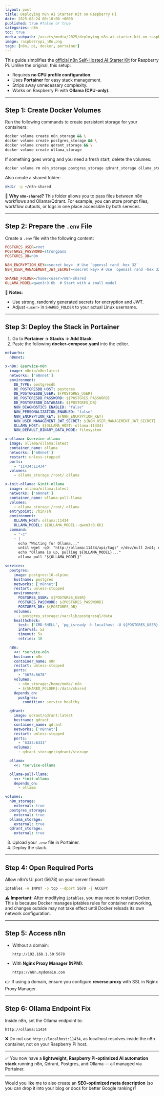 ```yaml
---
layout: post
title: Deploying n8n AI Starter Kit on Raspberry Pi
date: 2025-08-24 00:18:00 +0800
published: true #false or true
categories: n8n
toc: true
media_subpath: /assets/media/2025/deploying-n8n-ai-starter-kit-on-raspberry-pi
image: raspberrypi_n8n.png
tags: [n8n, pi, docker, portainer]
---
```


This guide simplifies the [official n8n Self-Hosted AI Starter Kit](https://github.com/n8n-io/self-hosted-ai-starter-kit) for Raspberry Pi. Unlike the original, this setup:

* Requires **no CPU profile configuration**.
* Uses **Portainer** for easy stack management.
* Strips away unnecessary complexity.
* Works on Raspberry Pi with **Ollama (CPU-only)**.

---

## Step 1: Create Docker Volumes

Run the following commands to create persistent storage for your containers:

```bash
docker volume create n8n_storage && \
docker volume create postgres_storage && \
docker volume create qdrant_storage && \
docker volume create ollama_storage
```

If something goes wrong and you need a fresh start, delete the volumes:

```bash
docker volume rm n8n_storage postgres_storage qdrant_storage ollama_storage
```

Also create a shared folder:

```bash
mkdir -p ~/n8n-shared
```

🔹 **Why `n8n-shared`?**
This folder allows you to pass files between n8n workflows and Ollama/Qdrant. For example, you can store prompt files, workflow outputs, or logs in one place accessible by both services.

---

## Step 2: Prepare the `.env` File

Create a `.env` file with the following content:

```ini
POSTGRES_USER=root
POSTGRES_PASSWORD=strongpass
POSTGRES_DB=n8n

N8N_ENCRYPTION_KEY=<secret key>  # Use `openssl rand -hex 32`
N8N_USER_MANAGEMENT_JWT_SECRET=<secret key> # Use `openssl rand -hex 32`

SHARED_FOLDER=/home/<user>/n8n-shared
OLLAMA_MODEL=qwen3:0.6b  # Start with a small model
```

📌 **Notes:**

* Use strong, randomly generated secrets for encryption and JWT.
* Adjust `<user>` in `SHARED_FOLDER` to your actual Linux username.

---

## Step 3: Deploy the Stack in Portainer

1. Go to **Portainer → Stacks → Add Stack**.
2. Paste the following **docker-compose.yaml** into the editor.

```yaml
networks:
  n8nnet:

x-n8n: &service-n8n
  image: n8nio/n8n:latest
  networks: ['n8nnet']
  environment:
    DB_TYPE: postgresdb
    DB_POSTGRESDB_HOST: postgres
    DB_POSTGRESDB_USER: ${POSTGRES_USER}
    DB_POSTGRESDB_PASSWORD: ${POSTGRES_PASSWORD}
    DB_POSTGRESDB_DATABASE: ${POSTGRES_DB}
    N8N_DIAGNOSTICS_ENABLED: "false"
    N8N_PERSONALIZATION_ENABLED: "false"
    N8N_ENCRYPTION_KEY: ${N8N_ENCRYPTION_KEY}
    N8N_USER_MANAGEMENT_JWT_SECRET: ${N8N_USER_MANAGEMENT_JWT_SECRET}
    OLLAMA_HOST: ${OLLAMA_HOST:-ollama:11434}
    N8N_DEFAULT_BINARY_DATA_MODE: filesystem

x-ollama: &service-ollama
  image: ollama/ollama:latest
  container_name: ollama
  networks: ['n8nnet']
  restart: unless-stopped
  ports:
    - "11434:11434"
  volumes:
    - ollama_storage:/root/.ollama

x-init-ollama: &init-ollama
  image: ollama/ollama:latest
  networks: ['n8nnet']
  container_name: ollama-pull-llama
  volumes:
    - ollama_storage:/root/.ollama
  entrypoint: /bin/sh
  environment:
    OLLAMA_HOST: ollama:11434
    OLLAMA_MODEL: ${OLLAMA_MODEL:-qwen3:0.6b}
  command:
    - "-c"
    - |
      echo "Waiting for Ollama..."
      until wget -qO- "http://ollama:11434/api/tags" >/dev/null 2>&1; do sleep 2; done
      echo "Ollama is up, pulling ${OLLAMA_MODEL}..."
      ollama pull "${OLLAMA_MODEL}"

services:
  postgres:
    image: postgres:16-alpine
    hostname: postgres
    networks: ['n8nnet']
    restart: unless-stopped
    environment:
      POSTGRES_USER: ${POSTGRES_USER}
      POSTGRES_PASSWORD: ${POSTGRES_PASSWORD}
      POSTGRES_DB: ${POSTGRES_DB}
    volumes:
      - postgres_storage:/var/lib/postgresql/data
    healthcheck:
      test: ['CMD-SHELL', 'pg_isready -h localhost -U ${POSTGRES_USER} -d ${POSTGRES_DB}']
      interval: 5s
      timeout: 5s
      retries: 10

  n8n:
    <<: *service-n8n
    hostname: n8n
    container_name: n8n
    restart: unless-stopped
    ports:
      - "5678:5678"
    volumes:
      - n8n_storage:/home/node/.n8n
      - ${SHARED_FOLDER}:/data/shared
    depends_on:
      postgres:
        condition: service_healthy

  qdrant:
    image: qdrant/qdrant:latest
    hostname: qdrant
    container_name: qdrant
    networks: ['n8nnet']
    restart: unless-stopped
    ports:
      - "6333:6333"
    volumes:
      - qdrant_storage:/qdrant/storage

  ollama:
    <<: *service-ollama

  ollama-pull-llama:
    <<: *init-ollama
    depends_on:
      - ollama

volumes:
  n8n_storage:
    external: true
  postgres_storage:
    external: true
  ollama_storage:
    external: true
  qdrant_storage:
    external: true
```

3. Upload your `.env` file in Portainer.
4. Deploy the stack.

---

## Step 4: Open Required Ports

Allow n8n’s UI port (5678) on your server firewall:

```bash
iptables -A INPUT -p tcp --dport 5678 -j ACCEPT
```

⚠️ **Important:**
After modifying `iptables`, you may need to restart Docker. This is because Docker manages iptables rules for container networking, and changes outside may not take effect until Docker reloads its own network configuration.

---

## Step 5: Access n8n

* Without a domain:

  ```
  http://192.168.1.50:5678
  ```
* With **Nginx Proxy Manager (NPM)**:

  ```
  https://n8n.mydomain.com
  ```

👉 If using a domain, ensure you configure **reverse proxy** with SSL in Nginx Proxy Manager.

---

## Step 6: Ollama Endpoint Fix

Inside n8n, set the Ollama endpoint to:

```
http://ollama:11434
```

❌ Do not use `http://localhost:11434`, as localhost resolves inside the n8n container, not on your Raspberry Pi host.

---

✅ You now have a **lightweight, Raspberry Pi-optimized AI automation stack** running n8n, Qdrant, Postgres, and Ollama — all managed via Portainer.

---

Would you like me to also create an **SEO-optimized meta description** (so you can drop it into your blog or docs for better Google ranking)?
